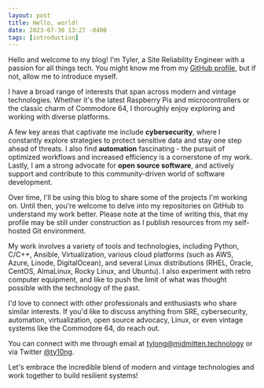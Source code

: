 ```yaml
---
layout: post
title: Hello, world!
date: 2023-07-30 13:27 -0400
tags: [introduction]
---
```


Hello and welcome to my blog! I'm Tyler, a Site Reliability Engineer with a passion for all things tech. You might know me from my [GitHub profile](https://github.com/ty10ng), but if not, allow me to introduce myself.

I have a broad range of interests that span across modern and vintage technologies. Whether it's the latest Raspberry Pis and microcontrollers or the classic charm of Commodore 64, I thoroughly enjoy exploring and working with diverse platforms.

A few key areas that captivate me include **cybersecurity**, where I constantly explore strategies to protect sensitive data and stay one step ahead of threats. I also find **automation** fascinating - the pursuit of optimized workflows and increased efficiency is a cornerstone of my work. Lastly, I am a strong advocate for **open source software**, and actively support and contribute to this community-driven world of software development.

Over time, I'll be using this blog to share some of the projects I'm working on. Until then, you're welcome to delve into my repositories on GitHub to understand my work better. Please note at the time of writing this, that my profile may be still under construction as I publish resources from my self-hosted Git environment. 

My work involves a variety of tools and technologies, including Python, C/C++, Ansible, Virtualization, various cloud platforms (such as AWS, Azure, Linode, DigitalOcean), and several Linux distributions (RHEL, Oracle, CentOS, AlmaLinux, Rocky Linux, and Ubuntu). I also experiment with retro computer equipment, and like to push the limit of what was thought possible with the technology of the past. 

I'd love to connect with other professionals and enthusiasts who share similar interests. If you'd like to discuss anything from SRE, cybersecurity, automation, virtualization, open source advocacy, Linux, or even vintage systems like the Commodore 64, do reach out. 

You can connect with me through email at [tylong@midmitten.technology](mailto:tylong@midmitten.technology) or via Twitter [@ty10ng](https://twitter.com/ty10ng).

Let's embrace the incredible blend of modern and vintage technologies and work together to build resilient systems!


